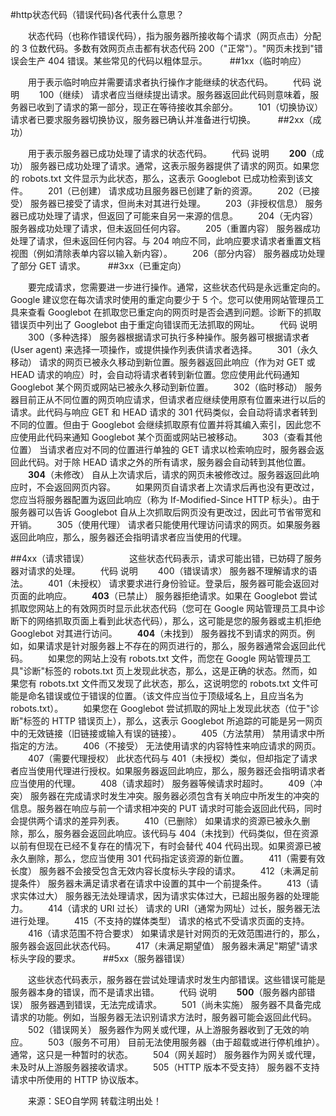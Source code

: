#http状态代码（错误代码)各代表什么意思？

　　状态代码（也称作错误代码），指为服务器所接收每个请求（网页点击）分配的 3 位数代码。多数有效网页点击都有状态代码 200（"正常"）。"网页未找到"错误会生产 404 错误。某些常见的代码以粗体显示。
　　
##1xx（临时响应）

　　用于表示临时响应并需要请求者执行操作才能继续的状态代码。
　　代码 说明
　　100（继续） 请求者应当继续提出请求。服务器返回此代码则意味着，服务器已收到了请求的第一部分，现正在等待接收其余部分。
　　101（切换协议） 请求者已要求服务器切换协议，服务器已确认并准备进行切换。
　　
##2xx（成功）

　　用于表示服务器已成功处理了请求的状态代码。
　　代码 说明
　　**200**（成功）  服务器已成功处理了请求。通常，这表示服务器提供了请求的网页。如果您的 robots.txt 文件显示为此状态，那么，这表示 Googlebot 已成功检索到该文件。
　　201（已创建）  请求成功且服务器已创建了新的资源。
　　202（已接受）  服务器已接受了请求，但尚未对其进行处理。
　　203（非授权信息）  服务器已成功处理了请求，但返回了可能来自另一来源的信息。
　　204（无内容）  服务器成功处理了请求，但未返回任何内容。
　　205（重置内容） 服务器成功处理了请求，但未返回任何内容。与 204 响应不同，此响应要求请求者重置文档视图（例如清除表单内容以输入新内容）。
　　206（部分内容）  服务器成功处理了部分 GET 请求。
　　
##3xx（已重定向）

　　要完成请求，您需要进一步进行操作。通常，这些状态代码是永远重定向的。Google 建议您在每次请求时使用的重定向要少于 5 个。您可以使用网站管理员工具来查看 Googlebot 在抓取您已重定向的网页时是否会遇到问题。诊断下的抓取错误页中列出了 Googlebot 由于重定向错误而无法抓取的网址。
　　代码 说明
　　300（多种选择）  服务器根据请求可执行多种操作。服务器可根据请求者 (User agent) 来选择一项操作，或提供操作列表供请求者选择。
　　301（永久移动）  请求的网页已被永久移动到新位置。服务器返回此响应（作为对 GET 或 HEAD 请求的响应）时，会自动将请求者转到新位置。您应使用此代码通知 Googlebot 某个网页或网站已被永久移动到新位置。
　　302（临时移动） 服务器目前正从不同位置的网页响应请求，但请求者应继续使用原有位置来进行以后的请求。此代码与响应 GET 和 HEAD 请求的 301 代码类似，会自动将请求者转到不同的位置。但由于 Googlebot 会继续抓取原有位置并将其编入索引，因此您不应使用此代码来通知 Googlebot 某个页面或网站已被移动。
　　303（查看其他位置） 当请求者应对不同的位置进行单独的 GET 请求以检索响应时，服务器会返回此代码。对于除 HEAD 请求之外的所有请求，服务器会自动转到其他位置。
　　**304**（未修改） 自从上次请求后，请求的网页未被修改过。服务器返回此响应时，不会返回网页内容。
　　如果网页自请求者上次请求后再也没有更改过，您应当将服务器配置为返回此响应（称为 If-Modified-Since HTTP 标头）。由于服务器可以告诉 Googlebot 自从上次抓取后网页没有更改过，因此可节省带宽和开销。
　　305（使用代理） 请求者只能使用代理访问请求的网页。如果服务器返回此响应，那么，服务器还会指明请求者应当使用的代理。

##4xx（请求错误）
　　
　　这些状态代码表示，请求可能出错，已妨碍了服务器对请求的处理。
　　代码 说明
　　400（错误请求） 服务器不理解请求的语法。
　　401（未授权） 请求要求进行身份验证。登录后，服务器可能会返回对页面的此响应。
　　**403**（已禁止） 服务器拒绝请求。如果在 Googlebot 尝试抓取您网站上的有效网页时显示此状态代码（您可在 Google 网站管理员工具中诊断下的网络抓取页面上看到此状态代码），那么，这可能是您的服务器或主机拒绝 Googlebot 对其进行访问。
　　**404**（未找到） 服务器找不到请求的网页。例如，如果请求是针对服务器上不存在的网页进行的，那么，服务器通常会返回此代码。
　　如果您的网站上没有 robots.txt 文件，而您在 Google 网站管理员工具"诊断"标签的 robots.txt 页上发现此状态，那么，这是正确的状态。然而，如果您有 robots.txt 文件而又发现了此状态，那么，这说明您的 robots.txt 文件可能是命名错误或位于错误的位置。（该文件应当位于顶级域名上，且应当名为 robots.txt）。
　　如果您在 Googlebot 尝试抓取的网址上发现此状态（位于"诊断"标签的 HTTP 错误页上），那么，这表示 Googlebot 所追踪的可能是另一网页中的无效链接（旧链接或输入有误的链接）。
　　405（方法禁用） 禁用请求中所指定的方法。
　　406（不接受） 无法使用请求的内容特性来响应请求的网页。
　　407（需要代理授权） 此状态代码与 401（未授权）类似，但却指定了请求者应当使用代理进行授权。如果服务器返回此响应，那么，服务器还会指明请求者应当使用的代理。
　　408（请求超时）  服务器等候请求时超时。
　　409（冲突）  服务器在完成请求时发生冲突。服务器必须包含有关响应中所发生的冲突的信息。服务器在响应与前一个请求相冲突的 PUT 请求时可能会返回此代码，同时会提供两个请求的差异列表。
　　410（已删除）  如果请求的资源已被永久删除，那么，服务器会返回此响应。该代码与 404（未找到）代码类似，但在资源以前有但现在已经不复存在的情况下，有时会替代 404 代码出现。如果资源已被永久删除，那么，您应当使用 301 代码指定该资源的新位置。
　　411（需要有效长度） 服务器不会接受包含无效内容长度标头字段的请求。
　　412（未满足前提条件） 服务器未满足请求者在请求中设置的其中一个前提条件。
　　413（请求实体过大） 服务器无法处理请求，因为请求实体过大，已超出服务器的处理能力。
　　414（请求的 URI 过长） 请求的 URI（通常为网址）过长，服务器无法进行处理。
　　415（不支持的媒体类型） 请求的格式不受请求页面的支持。
　　416（请求范围不符合要求） 如果请求是针对网页的无效范围进行的，那么，服务器会返回此状态代码。
　　417（未满足期望值） 服务器未满足"期望"请求标头字段的要求。
　　
##5xx（服务器错误）

　　这些状态代码表示，服务器在尝试处理请求时发生内部错误。这些错误可能是服务器本身的错误，而不是请求出错。
　　代码 说明
　　**500**（服务器内部错误）  服务器遇到错误，无法完成请求。
　　501（尚未实施） 服务器不具备完成请求的功能。例如，当服务器无法识别请求方法时，服务器可能会返回此代码。
　　502（错误网关） 服务器作为网关或代理，从上游服务器收到了无效的响应。
　　503（服务不可用） 目前无法使用服务器（由于超载或进行停机维护）。通常，这只是一种暂时的状态。
　　504（网关超时）  服务器作为网关或代理，未及时从上游服务器接收请求。
　　505（HTTP 版本不受支持） 服务器不支持请求中所使用的 HTTP 协议版本。
　　

　　来源：SEO自学网 转载注明出处！
